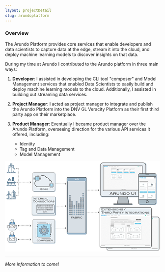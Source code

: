 ```yaml
---
layout: projectDetail
slug: arundoplatform
---
```


### Overview

The Arundo Platform provides core services that enable developers and data scientists to capture data at the edge, stream it into the cloud, and deploy machine learning models to discover insights on that data.

During my time at Arundo I contributed to the Arundo platform in three main ways:

1. **Developer**: I assisted in developing the CLI tool "composer" and Model Management services that enabled Data Scientists to easily build and deploy machine learning models to the cloud. Additionally, I assisted in building out streaming data services.

2. **Project Manager**: I acted as project manager to integrate and publish the Arundo Platform into the DNV GL Veracity Platform as their first third party app on their marketplace.

3. **Product Manager**: Eventually I became product manager over the Arundo Platform, overseeing direction for the various API services it offered, including:
   - Identity
   - Tag and Data Management
   - Model Management

![Platform Splash](images/platform-splash.png)

---

_More information to come!_
